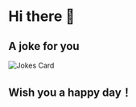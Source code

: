 # Hi there 👋

## A joke for you
![Jokes Card](https://readme-jokes.vercel.app/api?hideBorder&theme=graywhite&bgColor=%23000000&textColor=%23FFFFFF)
## Wish you a happy day！

<!--
**FeiyuChe/FeiyuChe** is a ✨ _special_ ✨ repository because its `README.md` (this file) appears on your GitHub profile.

Here are some ideas to get you started:

- 🔭 I’m currently working on ...
- 🌱 I’m currently learning ...
- 👯 I’m looking to collaborate on ...
- 🤔 I’m looking for help with ...
- 💬 Ask me about ...
- 📫 How to reach me: ...
- 😄 Pronouns: ...
- ⚡ Fun fact: ...
-->
